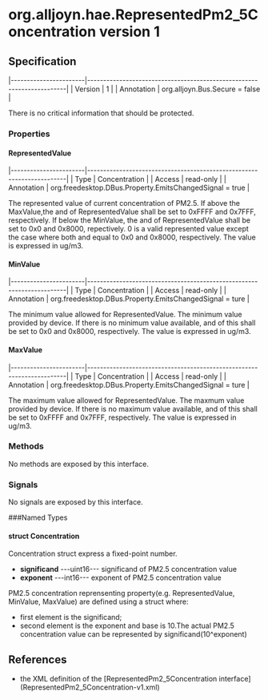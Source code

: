 # org.alljoyn.hae.RepresentedPm2_5Concentration version 1

## Specification

|-----------------------|-----------------------------------------------------------------------|
| Version               | 1                                                                     |
| Annotation            | org.alljoyn.Bus.Secure = false                                        |

There is no critical information that should be protected.

### Properties

#### RepresentedValue

|-----------------------|-----------------------------------------------------------------------|
| Type                  | Concentration                                                         |
| Access                | read-only                                                             |
| Annotation            | org.freedesktop.DBus.Property.EmitsChangedSignal = true               |

The represented value of current concentration of PM2.5.
If above the MaxValue,the <significand> and <exponent> of RepresentedValue shall be
set to 0xFFFF and 0x7FFF, respectively.
If below the MinValue, the <significand> and <exponent> of RepresentedValue shall 
be set to 0x0 and 0x8000, repectively.
0 is a valid represented value except the case where both <significand> and 
<exponent> equal to 0x0 and 0x8000, respectively.
The value is expressed in ug/m3.


#### MinValue

|-----------------------|-----------------------------------------------------------------------|
| Type                  | Concentration                                                         |
| Access                | read-only                                                             |
| Annotation            | org.freedesktop.DBus.Property.EmitsChangedSignal = ture               |

The minimum value allowed for RepresentedValue.
The minimum value provided by device.
If there is no minimum value available, <significand> and <exponent> of this shall 
be set to 0x0 and 0x8000, respectively.
The value is expressed in ug/m3.


#### MaxValue

|-----------------------|-----------------------------------------------------------------------|
| Type                  | Concentration                                                         |
| Access                | read-only                                                             |
| Annotation            | org.freedesktop.DBus.Property.EmitsChangedSignal = ture               |

The maximum value allowed for RepresentedValue.
The maxmum value provided by device.
If there is no maximum value available, <significand> and <exponent> of this shall
be set to 0xFFFF and 0x7FFF, respectively.
The value is expressed in ug/m3.

### Methods

No methods are exposed by this interface.

### Signals

No signals are exposed by this interface.

###Named Types
#### struct Concentration
Concentration struct express a fixed-point number.
  * **significand**  ---uint16--- significand of PM2.5 concentration value
  * **exponent**  ---int16--- exponent of PM2.5 concentration value

PM2.5 concentration reprensenting property(e.g. RepresentedValue, MinValue, MaxValue)
are defined using a struct where:
  * first element is the significand;
  * second element is the exponent and base is 10.The actual PM2.5 concentration value 
    can be represented by significand(10^exponent)
## References
  * the XML definition of the [RepresentedPm2_5Concentration interface]
    (RepresentedPm2_5Concentration-v1.xml)

